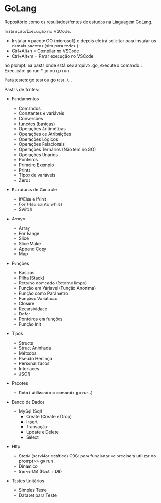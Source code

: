 # GoLang
Repositório como os resultados/fontes de estudos na Linguagem GoLang.

Instalação/Execução no VSCode:
- Instalar o pacote GO (microsoft) e depois ele irá solicitar para instalar os demais pacotes.(sim para todos.)
- Ctrl+Alt+n = Compilar no VSCode
- Ctrl+Alt+m = Parar execução no VSCode

no prompt: 
na pasta onde está seu arquivo .go, execute o comando.:
Execução:
go run *.go    ou
go run .

Para testes:
go test      ou 
go test ./...



Pastas de fontes: 
- Fundamentos
    - Comandos
    - Constantes e variáveis
    - Conversões
    - funções (basicas)
    - Operações Aritiméticas
    - Operações de Atribuições
    - Operações Lógicos
    - Operações Relacionais
    - Operações Ternários (Não tem no GO)
    - Operações Unários
    - Ponteiros
    - Primeiro Exemplo
    - Prints
    - Tipos de variáveis
    - Zeros

- Estruturas de Controle
    - If/Else e If/init
    - For (Não existe while)
    - Switch

- Arrays
    - Array
    - For Range
    - Slice
    - Slice Make
    - Append Copy
    - Map

- Funções
    - Básicas
    - Pilha (Stack)
    - Retorno nomeado (Retorno limpo)
    - Função em Váriavel (Função Anonima)
    - Função como Parâmetro
    - Funções Variáticas
    - Closure
    - Recursividade
    - Defer
    - Ponteiros em funções
    - Função Init

- Tipos
    - Structs
    - Struct Aninhada
    - Métodos
    - Pseudo Herança
    - Personalizados
    - Interfaces
    - JSON

- Pacotes
    - Reta ( utilizando o comando go run .)

- Banco de Dados
    - MySql (Sql)
        - Create (Create e Drop)
        - Insert
        - Transação
        - Update e Delete
        - Select

- Http
    - Static (servidor estático) OBS: para funcionar vc precisará utilizar no prompt>> go run .
    - Dinamico
    - ServerDB (Rest + DB)

- Testes Unitários
    - Simples Teste
    - Dataset para Teste
 
